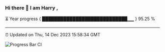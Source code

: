 ### Hi there 👋 I am Harry , 

⏳ Year progress { ████████████████████████████▁▁ } 95.25 %

---

⏰ Updated on Thu, 14 Dec 2023 15:58:34 GMT

![Progress Bar CI](https://github.com/duykhang68/duykhang68/workflows/Progress%20Bar%20CI/badge.svg)

